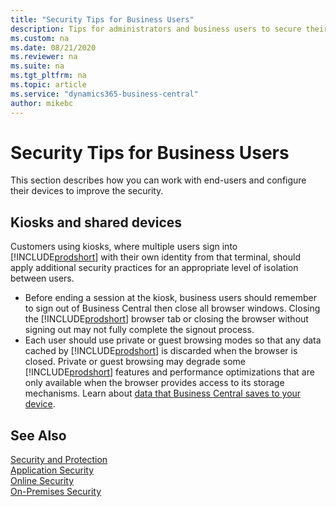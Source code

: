 ```yaml
---
title: "Security Tips for Business Users"
description: Tips for administrators and business users to secure their devices that access Business Central.
ms.custom: na
ms.date: 08/21/2020
ms.reviewer: na
ms.suite: na
ms.tgt_pltfrm: na
ms.topic: article
ms.service: "dynamics365-business-central"
author: mikebc
---
```


# Security Tips for Business Users

This section describes how you can work with end-users and configure their devices to improve the security.

## Kiosks and shared devices
Customers using kiosks, where multiple users sign into [!INCLUDE[prodshort](../developer/includes/prodshort.md)] with their own identity from that terminal, should apply additional security practices for an appropriate level of isolation between users.
 - Before ending a session at the kiosk, business users should remember to sign out of Business Central then close all browser windows. Closing the [!INCLUDE[prodshort](../developer/includes/prodshort.md)] browser tab or closing the browser without signing out may not fully complete the signout process.
 - Each user should use private or guest browsing modes so that any data cached by [!INCLUDE[prodshort](../developer/includes/prodshort.md)] is discarded when the browser is closed. Private or guest browsing may degrade some [!INCLUDE[prodshort](../developer/includes/prodshort.md)] features and performance optimizations that are only available when the browser provides access to its storage mechanisms. Learn about [data that Business Central saves to your device](../privacy/privacy-client-device-data.md).


## See Also  

[Security and Protection](security-and-protection.md)  
[Application Security](security-application.md)  
[Online Security](security-online.md)  
[On-Premises Security](security-onpremises.md)  
